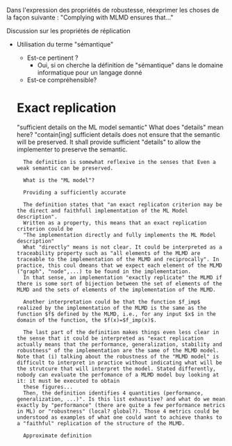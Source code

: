 Dans l'expression des propriétés de robustesse, réexprimer les choses de la façon suivante : "Complying with MLMD ensures that..."

Discussion sur les propriétés de réplication 

- Utilisation du terme "sémantique"
	- Est-ce pertinent ? 
		- Oui, si on cherche la définition de "sémantique" dans le domaine informatique pour un langage donné 
	- Est-ce compréhensible?
	
	# Exact replication 
	
	
	"sufficient details on the ML model semantic"
		What does "details" mean here? 
		"contain[ing] sufficient details does not ensure that the semantic will be preserved. It shall provide sufficient "details" to allow the implementer to preserve the semantic. 
		
		The definition is somewhat reflexive in the senses that Even a weak semantic can be preserved. 
		
		What is the "ML model"?
		
		Providing a sufficiently accurate 
	
		The definition states that "an exact replicaton criterion may be the direct and faithfull implementation of the ML Model description". 
		Written as a property, this means that an exact replication criterion could be 
		"The implementation directly and fully implements the ML Model description"  
		What "directly" means is not clear. It could be interpreted as a traceability property such as "all elements of the MLMD are traceable to the implementation of the MLMD and reciprocally". In practice, this coul dmeans that we expect each element of the MLMD ("graph", "node",...) to be found in the implementation.
		In that sense, an implementation "exactly replicate" the MLMD if there is some sort of bijection between the set of elements of the MLMD and the sets of elements of the implementation of the MLMD.
		
		Another interpretation could be that the function $f_imp$ realized by the implementation of the MLMD is the same as the function $f$ defined by the MLMD, i.e., for any input $x$ in the domain of the function, the $f(x)=$f_imp(x)$.  
		
		The last part of the definition makes things even less clear in the sense that it could be interpreted as "exact replication actually means that the performance, generalization, stability and robustness" of the implementation are the same of the MLMD model. Note that (i) talking about the robustness of the "MLMD model" is difficult to interpret in practice without indicating what will be the strutcure that will interpret the model. Stated differently, nobody can evaluate the perfomance of a MLMD model buy looking at it: it must be executed to obtain 
		these figures... 
		Then, the definition identifies 4 quantities (performance, generalization, ...)". Is this list exhaustive? and what do we mean exactly by "performance" (there are quite a few performance metrics in ML) or "robustness" (local? global?). Those 4 metrics could be understood as examples of what one could want to achieve thanks to a "faithful" replication of the structure of the MLMD. 
		
		Approximate definition 
		

